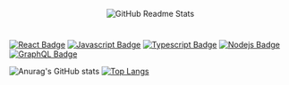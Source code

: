 <p align="center">
 <img size=3 src="https://media.discordapp.net/attachments/969461028138147891/1101841255287238766/Rounded_20230429_210321.png?width=1439&height=479" align="center" alt="GitHub Readme Stats" />

 #
 
[![React Badge](https://img.shields.io/badge/-React-61DBFB?style=for-the-badge&labelColor=black&logo=react&logoColor=61DBFB)](#) [![Javascript Badge](https://img.shields.io/badge/-Javascript-F0DB4F?style=for-the-badge&labelColor=black&logo=javascript&logoColor=F0DB4F)](#) [![Typescript Badge](https://img.shields.io/badge/-Typescript-007acc?style=for-the-badge&labelColor=black&logo=typescript&logoColor=007acc)](#) [![Nodejs Badge](https://img.shields.io/badge/-Nodejs-3C873A?style=for-the-badge&labelColor=black&logo=node.js&logoColor=3C873A)](#) [![GraphQL Badge](https://img.shields.io/badge/-GraphQl-e535ab?style=for-the-badge&labelColor=black&logo=node.js&logoColor=e535ab)](#)

![Anurag's GitHub stats](https://github-readme-stats.vercel.app/api?username=Hideko-Dev&show_icons=true&theme=dracula&bg_color=30,e96443,904e95&title_color=fff&text_color=fff&hide_border=true)
[![Top Langs](https://github-readme-stats.vercel.app/api/top-langs/?username=Hideko-Dev&theme=dark&text_color=fff&bg_color=30,e96443,904e95&hide_border=true&layout=compact)](https://github.com/anuraghazra/github-readme-stats)
